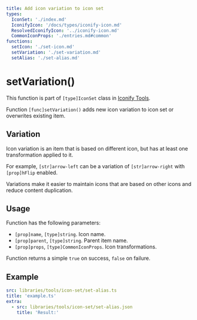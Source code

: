 ```yaml
title: Add icon variation to icon set
types:
  IconSet: './index.md'
  IconifyIcon: '/docs/types/iconify-icon.md'
  ResolvedIconifyIcon: '../iconify-icon.md'
  CommonIconProps: './entries.md#common'
functions:
  setIcon: './set-icon.md'
  setVariation: './set-variation.md'
  setAlias: './set-alias.md'
```

# setVariation()

This function is part of `[type]IconSet` class in [Iconify Tools](../index.md).

Function `[func]setVariation()` adds new icon variation to icon set or overwrites existing item.

## Variation

Icon variation is an item that is based on different icon, but has at least one transformation applied to it.

For example, `[str]arrow-left` can be a variation of `[str]arrow-right` with `[prop]hFlip` enabled.

Variations make it easier to maintain icons that are based on other icons and reduce content duplication.

## Usage

Function has the following parameters:

- `[prop]name`, `[type]string`. Icon name.
- `[prop]parent`, `[type]string`. Parent item name.
- `[prop]props`, `[type]CommonIconProps`. Icon transformations.

Function returns a simple `true` on success, `false` on failure.

## Example

```yaml
src: libraries/tools/icon-set/set-alias.ts
title: 'example.ts'
extra:
  - src: libraries/tools/icon-set/set-alias.json
    title: 'Result:'
```
